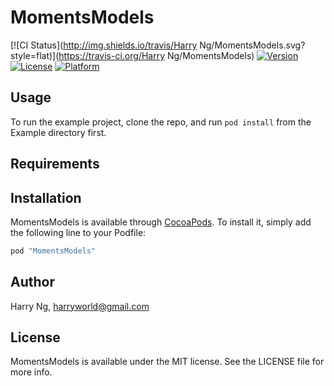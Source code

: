 # MomentsModels

[![CI Status](http://img.shields.io/travis/Harry Ng/MomentsModels.svg?style=flat)](https://travis-ci.org/Harry Ng/MomentsModels)
[![Version](https://img.shields.io/cocoapods/v/MomentsModels.svg?style=flat)](http://cocoapods.org/pods/MomentsModels)
[![License](https://img.shields.io/cocoapods/l/MomentsModels.svg?style=flat)](http://cocoapods.org/pods/MomentsModels)
[![Platform](https://img.shields.io/cocoapods/p/MomentsModels.svg?style=flat)](http://cocoapods.org/pods/MomentsModels)

## Usage

To run the example project, clone the repo, and run `pod install` from the Example directory first.

## Requirements

## Installation

MomentsModels is available through [CocoaPods](http://cocoapods.org). To install
it, simply add the following line to your Podfile:

```ruby
pod "MomentsModels"
```

## Author

Harry Ng, harryworld@gmail.com

## License

MomentsModels is available under the MIT license. See the LICENSE file for more info.

